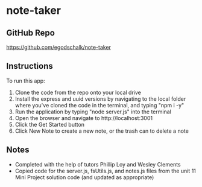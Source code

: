 # note-taker

## GitHub Repo

https://github.com/egodschalk/note-taker

## Instructions

To run this app:
1. Clone the code from the repo onto your local drive
2. Install the express and uuid versions by navigating to the local folder where you've cloned the code in the terminal, and typing "npm i -y"
3. Run the application by typing "node server.js" into the terminal
4. Open the browser and navigate to http://localhost:3001
5. Click the Get Started button
6. Click New Note to create a new note, or the trash can to delete a note

## Notes

- Completed with the help of tutors Phillip Loy and Wesley Clements
- Copied code for the server.js, fsUtils.js, and notes.js files from the unit 11 Mini Project solution code (and updated as appropriate)